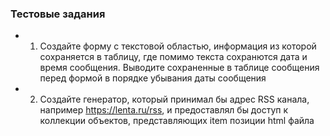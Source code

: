 ### Тестовые задания

- 1. Создайте форму с текстовой областью, информация из которой сохраняется в таблицу, где помимо текста сохранются дата и время сообщения. 
Выводите сохраненные в таблице сообщения перед формой в порядке убывания даты сообщения

- 2. Создайте генератор, который принимал бы адрес RSS канала, например https://lenta.ru/rss, и предоставлял бы доступ к коллекции объектов, 
представляющих item позиции html файла  
